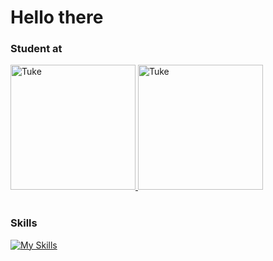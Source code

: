 # Hello there

### Student at

<a href="https://www.fei.tuke.sk/sk">
 <img width="200" src="https://upload.wikimedia.org/wikipedia/commons/a/a6/FEI_TUKE_logo.png" alt="Tuke" />
</a>
<a href="https://www.fei.tuke.sk/sk">
 <img width="200" src="https://kkui.fei.tuke.sk/wp-content/uploads/2019/07/logo_kkui-1024x356.png" alt="Tuke" />
</a>

<br/>
<br/>

### Skills

[![My Skills](https://skillicons.dev/icons?i=appwrite,html,css,sass,js,ts,svelte,deno,mysql,docker,git&perline=11)](https://www.linkedin.com/in/matúš-ferčák-4ba51a212)
